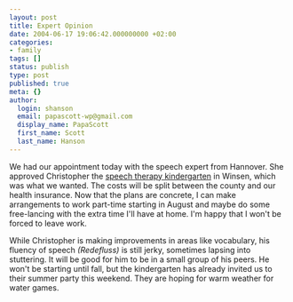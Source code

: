 ```yaml
---
layout: post
title: Expert Opinion
date: 2004-06-17 19:06:42.000000000 +02:00
categories:
- family
tags: []
status: publish
type: post
published: true
meta: {}
author:
  login: shanson
  email: papascott-wp@gmail.com
  display_name: PapaScott
  first_name: Scott
  last_name: Hanson
---
```

<p>We had our appointment today with the speech expert from Hannover. She approved Christopher the <a href="http://www.papascott.de/archives/2004/05/19/kindergarten-watch/">speech therapy kindergarten</a> in Winsen, which was what we wanted. The costs will be split between the county and our health insurance. Now that the plans are concrete, I can make arrangements to work part-time starting in August and maybe do some free-lancing with the extra time I'll have at home. I'm happy that I won't be forced to leave work. </p>
<p>While Christopher is making improvements in areas like vocabulary, his fluency of speech <em>(Redefluss)</em> is still jerky, sometimes lapsing into stuttering.  It will be good for him to be in a small group of his peers. He won't be starting until fall, but the kindergarten has already invited us to their summer party this weekend. They are hoping for warm weather for water games.</p>
